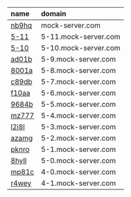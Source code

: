 name  | domain
:-----|:-------------------
[nb9hq](https://s3.console.aws.amazon.com/s3/buckets/aws-website-mockserver-nb9hq/?region=us-east-1) | mock-server.com
[5-11](https://s3.console.aws.amazon.com/s3/buckets/aws-website-mockserver-5-11/?region=eu-west-2) | 5-11.mock-server.com
[5-10](https://s3.console.aws.amazon.com/s3/buckets/aws-website-mockserver-5-10/?region=eu-west-2) | 5-10.mock-server.com
[ad01b](https://s3.console.aws.amazon.com/s3/buckets/aws-website-mockserver--ad01b/?region=eu-west-2) | 5-9.mock-server.com
[8001a](https://s3.console.aws.amazon.com/s3/buckets/aws-website-mockserver--8001a/?region=eu-west-2) | 5-8.mock-server.com
[c89db](https://s3.console.aws.amazon.com/s3/buckets/aws-website-mockserver--c89db/?region=eu-west-2) | 5-7.mock-server.com
[f10aa](https://s3.console.aws.amazon.com/s3/buckets/aws-website-mockserver----f10aa/?region=eu-west-2) | 5-6.mock-server.com
[9684b](https://s3.console.aws.amazon.com/s3/buckets/aws-website-mockserver----9684b/?region=us-east-1) | 5-5.mock-server.com
[mz777](https://s3.console.aws.amazon.com/s3/buckets/aws-website-mockserver----mz777/?region=us-east-1) | 5-4.mock-server.com
[l2i8l](https://s3.console.aws.amazon.com/s3/buckets/aws-website-mockserver----l2i8l/?region=us-east-1) | 5-3.mock-server.com
[azamg](https://s3.console.aws.amazon.com/s3/buckets/aws-website-mockserver----azamg/?region=us-east-1) | 5-2.mock-server.com
[pknro](https://s3.console.aws.amazon.com/s3/buckets/aws-website-mockserver----pknro/?region=us-east-1) | 5-1.mock-server.com
[8hyll](https://s3.console.aws.amazon.com/s3/buckets/aws-website-mockserver--8hyll/?region=us-east-1) | 5-0.mock-server.com
[mp81c](https://s3.console.aws.amazon.com/s3/buckets/aws-website-mockserver--mp81c/?region=us-east-1) | 4-0.mock-server.com
[r4wey](https://s3.console.aws.amazon.com/s3/buckets/aws-website-mockserver--r4wey/?region=us-east-1) | 4-1.mock-server.com

